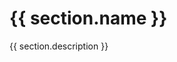 <div v-for="(section, index) in section"
     class="people__section">
  <h1 class="people__section__title">{{ section.name }}</h1>
  <p class="people__section__subhead">{{ section.description }}</p>
  

  <div class="people__section__people">
    <Person v-for="person in section.people"
            :name="person" />
  </div>
</div>

<script>
import content from '../../.vuepress/assets/data/about/people.yml'

export default {
  name: 'AboutPeople',
  data () {
    return {
      section: content.section
    }
  }
}
</script>

<style lang="scss">
@import '../../.vuepress/assets/stylesheets/variables.scss';

.people {
  &__section {
    margin-bottom: $space-large;

    &__title {
      margin-bottom: $space-medium;
    }

    &__subhead {
      @include text-subhead;
      margin-bottom: $space-medium;
    }

    &__people {
      display: flex;
    }
  }
}
</style>
